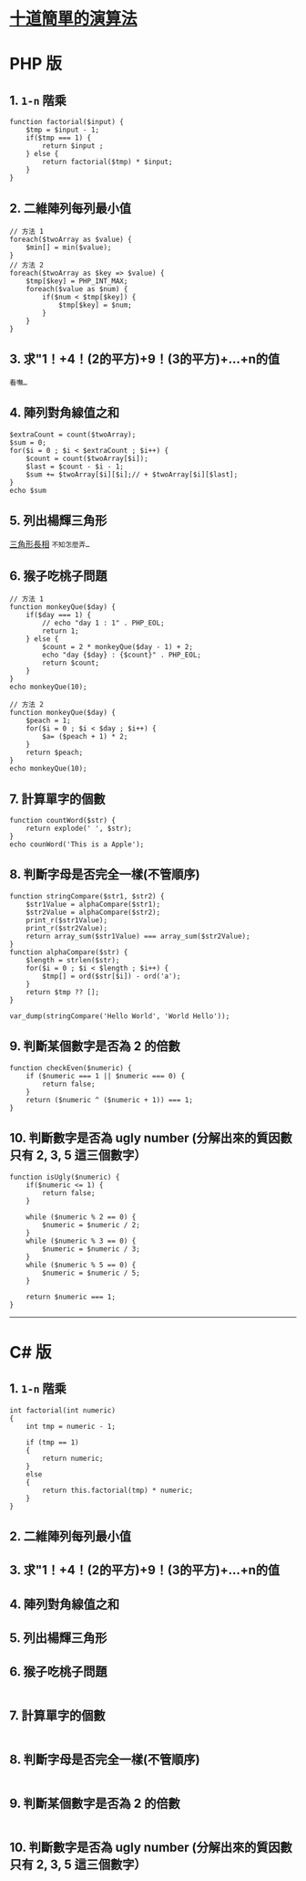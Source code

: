# [十道簡單的演算法](https://segmentfault.com/a/1190000014082596)
# PHP 版
## 1. `1-n` 階乘
``` 
function factorial($input) {
    $tmp = $input - 1;
    if($tmp === 1) {
        return $input ;
    } else {
        return factorial($tmp) * $input;
    }
}
```
## 2. 二維陣列每列最小值
```
// 方法 1
foreach($twoArray as $value) {
    $min[] = min($value);
}
// 方法 2
foreach($twoArray as $key => $value) {
    $tmp[$key] = PHP_INT_MAX;
    foreach($value as $num) {
        if($num < $tmp[$key]) {
            $tmp[$key] = $num;
        }
    }
}
```
## 3. 求"1！+4！(2的平方)+9！(3的平方)+...+n的值
`看嘸…`
## 4. 陣列對角線值之和
```
$extraCount = count($twoArray);
$sum = 0;
for($i = 0 ; $i < $extraCount ; $i++) {
    $count = count($twoArray[$i]);
    $last = $count - $i - 1;
    $sum += $twoArray[$i][$i];// + $twoArray[$i][$last];
}
echo $sum
```
## 5. 列出楊輝三角形
[三角形長相](https://image-static.segmentfault.com/400/039/4000391670-5abd9ed5c6fbd)
`不知怎麼弄…`
## 6. 猴子吃桃子問題
```
// 方法 1
function monkeyQue($day) {
    if($day === 1) {
        // echo "day 1 : 1" . PHP_EOL;
        return 1;
    } else {
        $count = 2 * monkeyQue($day - 1) + 2;
        echo "day {$day} : {$count}" . PHP_EOL;
        return $count;
    }
}
echo monkeyQue(10);

// 方法 2
function monkeyQue($day) {
    $peach = 1;
    for($i = 0 ; $i < $day ; $i++) {
        $a= ($peach + 1) * 2;
    }
    return $peach;
}
echo monkeyQue(10);
```
## 7. 計算單字的個數
```
function countWord($str) {
    return explode(' ', $str);
}
echo counWord('This is a Apple');
```
## 8. 判斷字母是否完全一樣(不管順序)
```
function stringCompare($str1, $str2) {
    $str1Value = alphaCompare($str1);
    $str2Value = alphaCompare($str2);
    print_r($str1Value);
    print_r($str2Value);
    return array_sum($str1Value) === array_sum($str2Value);
}
function alphaCompare($str) {
    $length = strlen($str);
    for($i = 0 ; $i < $length ; $i++) {
        $tmp[] = ord($str[$i]) - ord('a');
    }
    return $tmp ?? [];
}

var_dump(stringCompare('Hello World', 'World Hello'));
```
## 9. 判斷某個數字是否為 2 的倍數
```
function checkEven($numeric) {
    if ($numeric === 1 || $numeric === 0) {
        return false;
    }
    return ($numeric ^ ($numeric + 1)) === 1;
}
```
## 10. 判斷數字是否為 ugly number (分解出來的質因數只有 2, 3, 5 這三個數字）
```
function isUgly($numeric) {
    if($numeric <= 1) {
        return false;
    }

    while ($numeric % 2 == 0) {
        $numeric = $numeric / 2;
    }
    while ($numeric % 3 == 0) {
        $numeric = $numeric / 3;
    }
    while ($numeric % 5 == 0) {
        $numeric = $numeric / 5;
    }

    return $numeric === 1;
}
```
---
# C# 版
## 1. `1-n` 階乘
```
int factorial(int numeric)
{
    int tmp = numeric - 1;

    if (tmp == 1)
    {
        return numeric;
    }
    else
    {
        return this.factorial(tmp) * numeric;
    }
}
```
## 2. 二維陣列每列最小值
## 3. 求"1！+4！(2的平方)+9！(3的平方)+...+n的值
## 4. 陣列對角線值之和
## 5. 列出楊輝三角形
## 6. 猴子吃桃子問題
```
```
## 7. 計算單字的個數
```
```
## 8. 判斷字母是否完全一樣(不管順序)
```
```
## 9. 判斷某個數字是否為 2 的倍數
```
```
## 10. 判斷數字是否為 ugly number (分解出來的質因數只有 2, 3, 5 這三個數字）